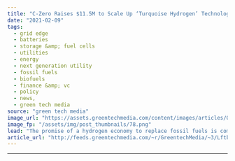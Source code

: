 ```yaml
---
title: "C-Zero Raises $11.5M to Scale Up ‘Turquoise Hydrogen’ Technology"
date: "2021-02-09"
tags: 
  - grid edge
  - batteries
  - storage &amp; fuel cells
  - utilities
  - energy
  - next generation utility
  - fossil fuels
  - biofuels
  - finance &amp; vc
  - policy
  - news,
  - green tech media
source: "green tech media"
image_url: "https://assets.greentechmedia.com/content/images/articles/Oil_Pipeline_Refinery_XL.jpg"
image_fp: "/assets/img/post_thumbnails/78.png"
lead: "The promise of a hydrogen economy to replace fossil fuels is commonly centered on the potential for 'green hydrogen,' generated via electrolysis of water with carbon-free electricity. But the vast majority of today’s industrial hydrogen production is ..."
article_url: "http://feeds.greentechmedia.com/~r/GreentechMedia/~3/LftbZVBRjtE/c-zero-raises-11.5m-to-scale-up-turquoise-hydrogen-technology"
---
```


---
